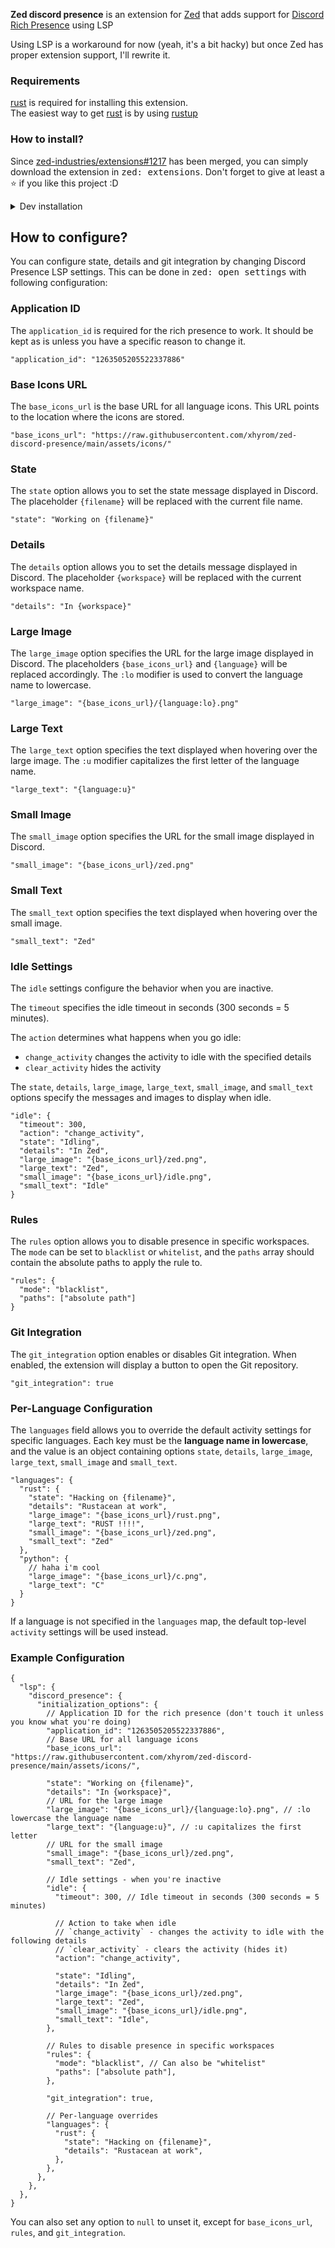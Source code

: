 **Zed discord presence** is an extension for [Zed](https://zed.dev) that adds support for [Discord Rich Presence](https://discord.com/developers/docs/rich-presence/how-to) using LSP

Using LSP is a workaround for now (yeah, it's a bit hacky) but once Zed has proper extension support, I'll rewrite it.

### Requirements

[rust](https://rust-lang.org) is required for installing this extension. \
The easiest way to get [rust](https://rust-lang.org) is by using [rustup](https://rustup.rs)

### How to install?

Since [zed-industries/extensions#1217](https://github.com/zed-industries/extensions/pull/1217) has been merged, you can simply download the extension in <kbd>zed: extensions</kbd>.
Don't forget to give at least a ⭐ if you like this project :D

<details>
<summary>Dev installation</summary>

1. Clone this repository
2. <kbd>CTRL</kbd> + <kbd>SHIFT</kbd> + <kbd>P</kbd> and select <kbd>zed: install dev extension</kbd>
3. Choose the directory where you cloned this repository
4. Enjoy :)

</details>

## How to configure?

You can configure state, details and git integration by changing Discord Presence LSP settings. This can be done in <kbd>zed: open settings</kbd> with following configuration:

### Application ID

The `application_id` is required for the rich presence to work. It should be kept as is unless you have a specific reason to change it.

```jsonc
"application_id": "1263505205522337886"
```

### Base Icons URL

The `base_icons_url` is the base URL for all language icons. This URL points to the location where the icons are stored.

```jsonc
"base_icons_url": "https://raw.githubusercontent.com/xhyrom/zed-discord-presence/main/assets/icons/"
```

### State

The `state` option allows you to set the state message displayed in Discord. The placeholder `{filename}` will be replaced with the current file name.

```jsonc
"state": "Working on {filename}"
```

### Details

The `details` option allows you to set the details message displayed in Discord. The placeholder `{workspace}` will be replaced with the current workspace name.

```jsonc
"details": "In {workspace}"
```

### Large Image

The `large_image` option specifies the URL for the large image displayed in Discord. The placeholders `{base_icons_url}` and `{language}` will be replaced accordingly.
The `:lo` modifier is used to convert the language name to lowercase.

```jsonc
"large_image": "{base_icons_url}/{language:lo}.png"
```

### Large Text

The `large_text` option specifies the text displayed when hovering over the large image. The `:u` modifier capitalizes the first letter of the language name.

```jsonc
"large_text": "{language:u}"
```

### Small Image

The `small_image` option specifies the URL for the small image displayed in Discord.

```jsonc
"small_image": "{base_icons_url}/zed.png"
```

### Small Text

The `small_text` option specifies the text displayed when hovering over the small image.

```jsonc
"small_text": "Zed"
```

### Idle Settings

The `idle` settings configure the behavior when you are inactive.

The `timeout` specifies the idle timeout in seconds (300 seconds = 5 minutes).

The `action` determines what happens when you go idle:

- `change_activity` changes the activity to idle with the specified details
- `clear_activity` hides the activity

The `state`, `details`, `large_image`, `large_text`, `small_image`, and `small_text` options specify the messages and images to display when idle.

```jsonc
"idle": {
  "timeout": 300,
  "action": "change_activity",
  "state": "Idling",
  "details": "In Zed",
  "large_image": "{base_icons_url}/zed.png",
  "large_text": "Zed",
  "small_image": "{base_icons_url}/idle.png",
  "small_text": "Idle"
}
```

### Rules

The `rules` option allows you to disable presence in specific workspaces. The `mode` can be set to `blacklist`
or `whitelist`, and the `paths` array should contain the absolute paths to apply the rule to.

```jsonc
"rules": {
  "mode": "blacklist",
  "paths": ["absolute path"]
}
```

### Git Integration

The `git_integration` option enables or disables Git integration. When enabled, the extension
will display a button to open the Git repository.

```jsonc
"git_integration": true
```

### Per-Language Configuration

The `languages` field allows you to override the default activity settings for specific languages.
Each key must be the **language name in lowercase**, and the value is an object containing options `state`, `details`, `large_image`, `large_text`, `small_image` and `small_text`.

```jsonc
"languages": {
  "rust": {
    "state": "Hacking on {filename}",
    "details": "Rustacean at work",
    "large_image": "{base_icons_url}/rust.png",
    "large_text": "RUST !!!!",
    "small_image": "{base_icons_url}/zed.png",
    "small_text": "Zed"
  },
  "python": {
    // haha i'm cool
    "large_image": "{base_icons_url}/c.png",
    "large_text": "C"
  }
}
```

If a language is not specified in the `languages` map, the default top-level `activity` settings will be used instead.

### Example Configuration

```jsonc
{
  "lsp": {
    "discord_presence": {
      "initialization_options": {
        // Application ID for the rich presence (don't touch it unless you know what you're doing)
        "application_id": "1263505205522337886",
        // Base URL for all language icons
        "base_icons_url": "https://raw.githubusercontent.com/xhyrom/zed-discord-presence/main/assets/icons/",

        "state": "Working on {filename}",
        "details": "In {workspace}",
        // URL for the large image
        "large_image": "{base_icons_url}/{language:lo}.png", // :lo lowercase the language name
        "large_text": "{language:u}", // :u capitalizes the first letter
        // URL for the small image
        "small_image": "{base_icons_url}/zed.png",
        "small_text": "Zed",

        // Idle settings - when you're inactive
        "idle": {
          "timeout": 300, // Idle timeout in seconds (300 seconds = 5 minutes)

          // Action to take when idle
          // `change_activity` - changes the activity to idle with the following details
          // `clear_activity` - clears the activity (hides it)
          "action": "change_activity",

          "state": "Idling",
          "details": "In Zed",
          "large_image": "{base_icons_url}/zed.png",
          "large_text": "Zed",
          "small_image": "{base_icons_url}/idle.png",
          "small_text": "Idle",
        },

        // Rules to disable presence in specific workspaces
        "rules": {
          "mode": "blacklist", // Can also be "whitelist"
          "paths": ["absolute path"],
        },

        "git_integration": true,

        // Per-language overrides
        "languages": {
          "rust": {
            "state": "Hacking on {filename}",
            "details": "Rustacean at work",
          },
        },
      },
    },
  },
}
```

You can also set any option to `null` to unset it, except for `base_icons_url`, `rules`, and `git_integration`.
